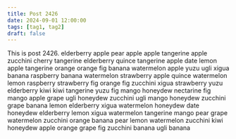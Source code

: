 ```yaml
---
title: Post 2426
date: 2024-09-01 12:00:00
tags: [tag1, tag2]
draft: false
---
```

This is post 2426.
elderberry
apple
pear
apple
apple
tangerine
apple
zucchini
cherry
tangerine
elderberry
quince
tangerine
apple
date
lemon
apple
tangerine
orange
orange
fig
banana
watermelon
apple
yuzu
ugli
xigua
banana
raspberry
banana
watermelon
strawberry
apple
quince
watermelon
lemon
raspberry
strawberry
fig
orange
fig
zucchini
xigua
strawberry
yuzu
elderberry
kiwi
kiwi
tangerine
yuzu
fig
mango
honeydew
nectarine
fig
mango
apple
grape
ugli
honeydew
zucchini
ugli
mango
honeydew
zucchini
grape
banana
lemon
elderberry
xigua
watermelon
honeydew
date
honeydew
elderberry
lemon
xigua
watermelon
tangerine
mango
pear
grape
watermelon
zucchini
orange
banana
pear
lemon
watermelon
zucchini
kiwi
honeydew
apple
orange
grape
fig
zucchini
banana
ugli
banana
